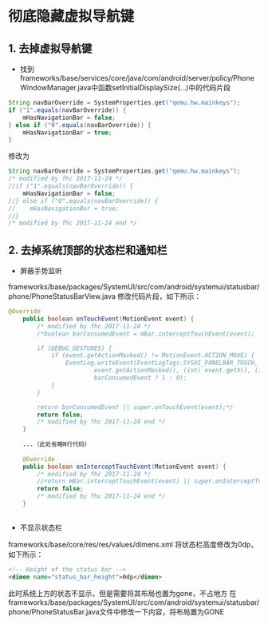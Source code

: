 # 彻底隐藏虚拟导航键

## 1. 去掉虚拟导航键

* 找到frameworks/base/services/core/java/com/android/server/policy/PhoneWindowManager.java中函数setInitialDisplaySize(...)中的代码片段

```java
String navBarOverride = SystemProperties.get("qemu.hw.mainkeys");
if ("1".equals(navBarOverride)) {
    mHasNavigationBar = false;
} else if ("0".equals(navBarOverride)) {
    mHasNavigationBar = true;
}
```
修改为

```java
String navBarOverride = SystemProperties.get("qemu.hw.mainkeys");
/* modified by fhc 2017-11-24 */
//if ("1".equals(navBarOverride)) {
    mHasNavigationBar = false;
//} else if ("0".equals(navBarOverride)) {
//    mHasNavigationBar = true;
//}
/* modified by fhc 2017-11-24 end */
```

## 2. 去掉系统顶部的状态栏和通知栏

* 屏蔽手势监听

frameworks/base/packages/SystemUI/src/com/android/systemui/statusbar/phone/PhoneStatusBarView.java
修改代码片段，如下所示：
```java
@Override
    public boolean onTouchEvent(MotionEvent event) {
        /* modified by fhc 2017-11-24 */
        /*boolean barConsumedEvent = mBar.interceptTouchEvent(event);

        if (DEBUG_GESTURES) {
            if (event.getActionMasked() != MotionEvent.ACTION_MOVE) {
                EventLog.writeEvent(EventLogTags.SYSUI_PANELBAR_TOUCH,
                        event.getActionMasked(), (int) event.getX(), (int) event.getY(),
                        barConsumedEvent ? 1 : 0);
            }
        }

        return barConsumedEvent || super.onTouchEvent(event);*/
        return false;
        /* modified by fhc 2017-11-24 end */
    }
    
    ...（此处省略N行代码）
    
    @Override
    public boolean onInterceptTouchEvent(MotionEvent event) {
        /* modified by fhc 2017-11-24 */
        //return mBar.interceptTouchEvent(event) || super.onInterceptTouchEvent(event);
        return false;
        /* modified by fhc 2017-11-24 end */
    }
    
```


* 不显示状态栏

frameworks/base/core/res/res/values/dimens.xml
将状态栏高度修改为0dp，如下所示：
```html
<!-- Height of the status bar -->
<dimen name="status_bar_height">0dp</dimen>
```
此时系统上方的状态不显示，但是需要将其布局也置为gone，不占地方 
在frameworks/base/packages/SystemUI/src/com/android/systemui/statusbar/phone/PhoneStatusBar.java文件中修改一下内容，将布局置为GONE 

